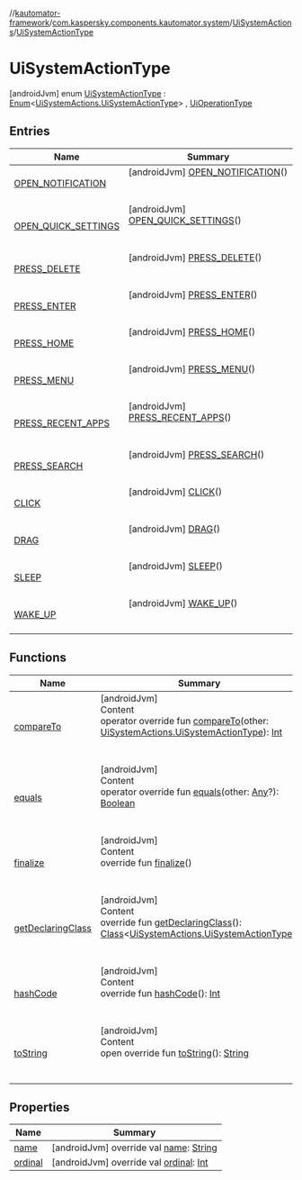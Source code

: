 //[kautomator-framework](../../../index.md)/[com.kaspersky.components.kautomator.system](../../index.md)/[UiSystemActions](../index.md)/[UiSystemActionType](index.md)



# UiSystemActionType  
 [androidJvm] enum [UiSystemActionType](index.md) : [Enum](https://kotlinlang.org/api/latest/jvm/stdlib/kotlin/-enum/index.html)<[UiSystemActions.UiSystemActionType](index.md)> , [UiOperationType](../../../com.kaspersky.components.kautomator.intercept.operation/-ui-operation-type/index.md)   


## Entries  
  
|  Name|  Summary| 
|---|---|
| [OPEN_NOTIFICATION](-o-p-e-n_-n-o-t-i-f-i-c-a-t-i-o-n/index.md)|  [androidJvm] [OPEN_NOTIFICATION](-o-p-e-n_-n-o-t-i-f-i-c-a-t-i-o-n/index.md)()  <br>  <br>   <br>
| [OPEN_QUICK_SETTINGS](-o-p-e-n_-q-u-i-c-k_-s-e-t-t-i-n-g-s/index.md)|  [androidJvm] [OPEN_QUICK_SETTINGS](-o-p-e-n_-q-u-i-c-k_-s-e-t-t-i-n-g-s/index.md)()  <br>  <br>   <br>
| [PRESS_DELETE](-p-r-e-s-s_-d-e-l-e-t-e/index.md)|  [androidJvm] [PRESS_DELETE](-p-r-e-s-s_-d-e-l-e-t-e/index.md)()  <br>  <br>   <br>
| [PRESS_ENTER](-p-r-e-s-s_-e-n-t-e-r/index.md)|  [androidJvm] [PRESS_ENTER](-p-r-e-s-s_-e-n-t-e-r/index.md)()  <br>  <br>   <br>
| [PRESS_HOME](-p-r-e-s-s_-h-o-m-e/index.md)|  [androidJvm] [PRESS_HOME](-p-r-e-s-s_-h-o-m-e/index.md)()  <br>  <br>   <br>
| [PRESS_MENU](-p-r-e-s-s_-m-e-n-u/index.md)|  [androidJvm] [PRESS_MENU](-p-r-e-s-s_-m-e-n-u/index.md)()  <br>  <br>   <br>
| [PRESS_RECENT_APPS](-p-r-e-s-s_-r-e-c-e-n-t_-a-p-p-s/index.md)|  [androidJvm] [PRESS_RECENT_APPS](-p-r-e-s-s_-r-e-c-e-n-t_-a-p-p-s/index.md)()  <br>  <br>   <br>
| [PRESS_SEARCH](-p-r-e-s-s_-s-e-a-r-c-h/index.md)|  [androidJvm] [PRESS_SEARCH](-p-r-e-s-s_-s-e-a-r-c-h/index.md)()  <br>  <br>   <br>
| [CLICK](-c-l-i-c-k/index.md)|  [androidJvm] [CLICK](-c-l-i-c-k/index.md)()  <br>  <br>   <br>
| [DRAG](-d-r-a-g/index.md)|  [androidJvm] [DRAG](-d-r-a-g/index.md)()  <br>  <br>   <br>
| [SLEEP](-s-l-e-e-p/index.md)|  [androidJvm] [SLEEP](-s-l-e-e-p/index.md)()  <br>  <br>   <br>
| [WAKE_UP](-w-a-k-e_-u-p/index.md)|  [androidJvm] [WAKE_UP](-w-a-k-e_-u-p/index.md)()  <br>  <br>   <br>


## Functions  
  
|  Name|  Summary| 
|---|---|
| [compareTo](https://kotlinlang.org/api/latest/jvm/stdlib/kotlin/-enum/compare-to.html)| [androidJvm]  <br>Content  <br>operator override fun [compareTo](https://kotlinlang.org/api/latest/jvm/stdlib/kotlin/-enum/compare-to.html)(other: [UiSystemActions.UiSystemActionType](index.md)): [Int](https://kotlinlang.org/api/latest/jvm/stdlib/kotlin/-int/index.html)  <br><br><br>
| [equals](https://kotlinlang.org/api/latest/jvm/stdlib/kotlin/-enum/equals.html)| [androidJvm]  <br>Content  <br>operator override fun [equals](https://kotlinlang.org/api/latest/jvm/stdlib/kotlin/-enum/equals.html)(other: [Any](https://kotlinlang.org/api/latest/jvm/stdlib/kotlin/-any/index.html)?): [Boolean](https://kotlinlang.org/api/latest/jvm/stdlib/kotlin/-boolean/index.html)  <br><br><br>
| [finalize](https://kotlinlang.org/api/latest/jvm/stdlib/kotlin/-enum/finalize.html)| [androidJvm]  <br>Content  <br>override fun [finalize](https://kotlinlang.org/api/latest/jvm/stdlib/kotlin/-enum/finalize.html)()  <br><br><br>
| [getDeclaringClass](https://kotlinlang.org/api/latest/jvm/stdlib/kotlin/-enum/get-declaring-class.html)| [androidJvm]  <br>Content  <br>override fun [getDeclaringClass](https://kotlinlang.org/api/latest/jvm/stdlib/kotlin/-enum/get-declaring-class.html)(): [Class](https://developer.android.com/reference/kotlin/java/lang/Class.html)<[UiSystemActions.UiSystemActionType](index.md)>  <br><br><br>
| [hashCode](https://kotlinlang.org/api/latest/jvm/stdlib/kotlin/-enum/hash-code.html)| [androidJvm]  <br>Content  <br>override fun [hashCode](https://kotlinlang.org/api/latest/jvm/stdlib/kotlin/-enum/hash-code.html)(): [Int](https://kotlinlang.org/api/latest/jvm/stdlib/kotlin/-int/index.html)  <br><br><br>
| [toString](https://kotlinlang.org/api/latest/jvm/stdlib/kotlin/-enum/to-string.html)| [androidJvm]  <br>Content  <br>open override fun [toString](https://kotlinlang.org/api/latest/jvm/stdlib/kotlin/-enum/to-string.html)(): [String](https://kotlinlang.org/api/latest/jvm/stdlib/kotlin/-string/index.html)  <br><br><br>


## Properties  
  
|  Name|  Summary| 
|---|---|
| [name](index.md#com.kaspersky.components.kautomator.system/UiSystemActions.UiSystemActionType/name/#/PointingToDeclaration/)|  [androidJvm] override val [name](index.md#com.kaspersky.components.kautomator.system/UiSystemActions.UiSystemActionType/name/#/PointingToDeclaration/): [String](https://kotlinlang.org/api/latest/jvm/stdlib/kotlin/-string/index.html)   <br>
| [ordinal](index.md#com.kaspersky.components.kautomator.system/UiSystemActions.UiSystemActionType/ordinal/#/PointingToDeclaration/)|  [androidJvm] override val [ordinal](index.md#com.kaspersky.components.kautomator.system/UiSystemActions.UiSystemActionType/ordinal/#/PointingToDeclaration/): [Int](https://kotlinlang.org/api/latest/jvm/stdlib/kotlin/-int/index.html)   <br>


